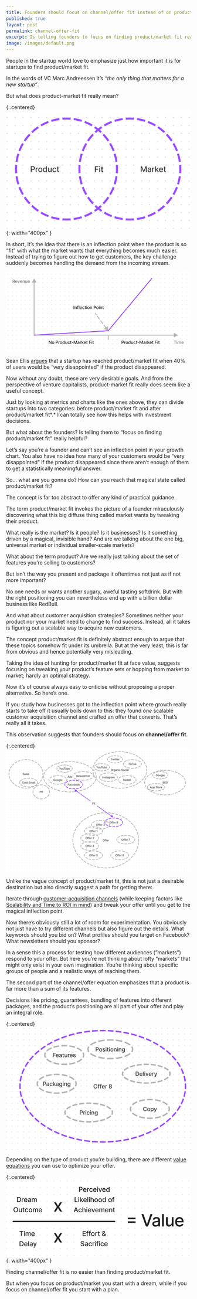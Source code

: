 ```yaml
---
title: Founders should focus on channel/offer fit instead of on product/market fit
published: true
layout: post
permalink: channel-offer-fit
excerpt: Is telling founders to focus on finding product/market fit really helping anyone?
image: /images/default.png
---
```


People in the startup world love to emphasize just how important it is for startups to find product/market fit. 

In the words of VC Marc Andreessen it’s *“the only thing that matters for a new startup”*.

But what does product-market fit really mean? 

{:.centered}
![product-market-fit](/images/product-market-fit.png){: width="400px" }

In short, it’s the idea that there is an inflection point when the product is so “fit” with what the market wants that everything becomes much easier. Instead of trying to figure out how to get customers, the key challenge suddenly becomes handling the demand from the incoming stream.

![product-market-inflection](/images/product-market-inflection.png)

Sean Ellis [argues](https://www.startup-marketing.com/the-startup-pyramid/) that a startup has reached product/market fit when 40% of users would be “very disappointed” if the product disappeared.

Now without any doubt, these are very desirable goals. And from the perspective of venture capitalists, product-market fit really does seem like a useful concept. 

Just by looking at metrics and charts like the ones above, they can divide startups into two categories: before product/market fit and after product/market fit*.* I can totally see how this helps with investment decisions. 

But what about the founders? Is telling them to “focus on finding product/market fit” really helpful?

Let’s say you’re a founder and can’t see an inflection point in your growth chart. You also have no idea how many of your customers would be “very disappointed” if the product disappeared since there aren’t enough of them to get a statistically meaningful answer. 

So... what are you gonna do? How can you reach that magical state called product/market fit?

The concept is far too abstract to offer any kind of practical guidance. 

The term product/market fit invokes the picture of a founder miraculously discovering what this big diffuse thing called market wants by tweaking their product. 

What really is the market? Is it people? Is it businesses? Is it something driven by a magical, invisible hand? And are we talking about the one big, universal market or individual smaller-scale markets?

What about the term product? Are we really just talking about the set of features you’re selling to customers? 

But isn’t the way you present and package it oftentimes not just as if not more important?

No one needs or wants another sugary, aweful tasting softdrink. But with the right positioning you can nevertheless end up with a billion dollar business like RedBull. 

And what about customer acquisition strategies? Sometimes neither your product nor your market need to change to find success. Instead, all it takes is figuring out a scalable way to acquire new customers. 

The concept product/market fit is definitely abstract enough to argue that these topics somehow fit under its umbrella. But at the very least, this is far from obvious and hence potentially very misleading. 

Taking the idea of hunting for product/market fit at face value, suggests focusing on tweaking your product’s feature sets or hopping from market to market; hardly an optimal strategy. 

Now it’s of course always easy to criticise without proposing a proper alternative. So here’s one.

If you study how businesses got to the inflection point where growth really starts to take off it usually boils down to this: they found *one* scalable customer acquisition channel and crafted an offer that converts. That’s really all it takes. 

This observation suggests that founders should focus on **channel/offer fit**.

{:.centered}
![product-market-fit](/images/channel-offer-fit.png)


Unlike the vague concept of product/market fit, this is not just a desirable destination but also directly suggest a path for getting there:

Iterate through [customer-acquisition channels](https://grasshopper.com/blog/19-ways-entrepreneurs-can-acquire-customers/) (while keeping factors like [Scalability and Time to ROI in mind](https://www.kevin-indig.com/the-4-only-scalable-customer-acquisition-channels/)) and tweak your offer until you get to the magical inflection point. 

Now there’s obviously still a lot of room for experimentation. You obviously not just have to try different channels but also figure out the details. What keywords should you bid on? What profiles should you target on Facebook? What newsletters should you sponsor?

In a sense this a process for testing how different audiences (”markets”) respond to your offer. But here you’re not thinking about lofty “markets” that might only exist in your own imagination. You’re thinking about specific groups of people and a realistic ways of reaching them. 

The second part of the channel/offer equation emphasizes that a product is far more than a sum of its features. 

Decisions like pricing, guarantees, bundling of features into different packages, and the product’s positioning are all part of your offer and play an integral role. 

{:.centered}
![offer](/images/offer.png)

Depending on the type of product you’re building, there are different [value equations](https://www.acquisition.com/offers-value-equation) you can use to optimize your offer.

{:.centered}
![offer](/images/value.png){: width="400px" }

Finding channel/offer fit is no easier than finding product/market fit. 

But when you focus on product/market you start with a dream, while if you focus on channel/offer fit you start with a plan. 